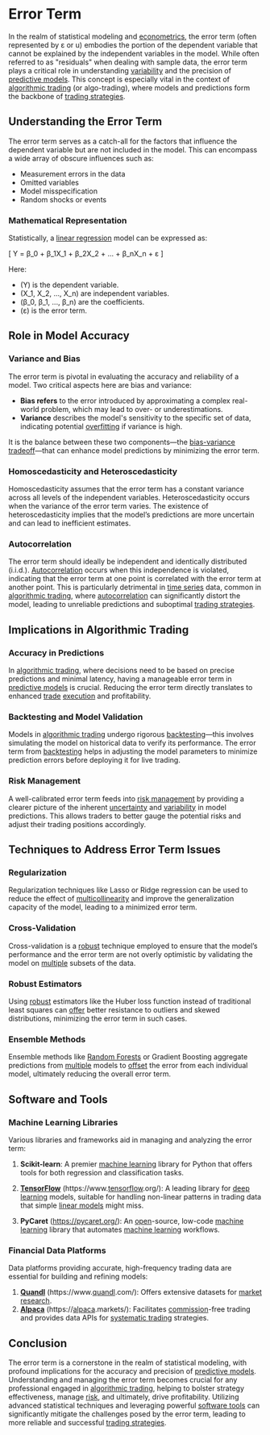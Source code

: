 # Error Term

In the realm of statistical modeling and [econometrics](../e/econometrics_in_trading.md), the error term (often represented by ε or u) embodies the portion of the dependent variable that cannot be explained by the independent variables in the model. While often referred to as "residuals" when dealing with sample data, the error term plays a critical role in understanding [variability](../v/variability.md) and the precision of [predictive models](../p/predictive_models_in_trading.md). This concept is especially vital in the context of [algorithmic trading](../a/accountability.md) (or algo-trading), where models and predictions form the backbone of [trading strategies](../t/trading_strategies.md).

## Understanding the Error Term

The error term serves as a catch-all for the factors that influence the dependent variable but are not included in the model. This can encompass a wide array of obscure influences such as:
- Measurement errors in the data
- Omitted variables
- Model misspecification
- Random shocks or events

### Mathematical Representation

Statistically, a [linear regression](../l/linear_regression.md) model can be expressed as:

\[ Y = β_0 + β_1X_1 + β_2X_2 + ... + β_nX_n + ε \]

Here:
- \(Y\) is the dependent variable.
- \(X_1, X_2, ..., X_n\) are independent variables.
- \(β_0, β_1, ..., β_n\) are the coefficients.
- \(ε\) is the error term.

## Role in Model Accuracy

### Variance and Bias

The error term is pivotal in evaluating the accuracy and reliability of a model. Two critical aspects here are bias and variance:

- **Bias refers** to the error introduced by approximating a complex real-world problem, which may lead to over- or underestimations.
- **Variance** describes the model's sensitivity to the specific set of data, indicating potential [overfitting](../o/overfitting.md) if variance is high.

It is the balance between these two components—the [bias-variance tradeoff](../b/bias-variance_tradeoff.md)—that can enhance model predictions by minimizing the error term.

### Homoscedasticity and Heteroscedasticity

Homoscedasticity assumes that the error term has a constant variance across all levels of the independent variables. Heteroscedasticity occurs when the variance of the error term varies. The existence of heteroscedasticity implies that the model’s predictions are more uncertain and can lead to inefficient estimates.

### Autocorrelation

The error term should ideally be independent and identically distributed (i.i.d.). [Autocorrelation](../a/autocorrelation.md) occurs when this independence is violated, indicating that the error term at one point is correlated with the error term at another point. This is particularly detrimental in [time series](../t/time_series.md) data, common in [algorithmic trading](../a/accountability.md), where [autocorrelation](../a/autocorrelation.md) can significantly distort the model, leading to unreliable predictions and suboptimal [trading strategies](../t/trading_strategies.md).

## Implications in Algorithmic Trading

### Accuracy in Predictions

In [algorithmic trading](../a/accountability.md), where decisions need to be based on precise predictions and minimal latency, having a manageable error term in [predictive models](../p/predictive_models_in_trading.md) is crucial. Reducing the error term directly translates to enhanced [trade](../t/trade.md) [execution](../e/execution.md) and profitability.

### Backtesting and Model Validation

Models in [algorithmic trading](../a/accountability.md) undergo rigorous [backtesting](../b/backtesting.md)—this involves simulating the model on historical data to verify its performance. The error term from [backtesting](../b/backtesting.md) helps in adjusting the model parameters to minimize prediction errors before deploying it for live trading.

### Risk Management

A well-calibrated error term feeds into [risk management](../r/risk_management.md) by providing a clearer picture of the inherent [uncertainty](../u/uncertainty_in_trading.md) and [variability](../v/variability.md) in model predictions. This allows traders to better gauge the potential risks and adjust their trading positions accordingly.

## Techniques to Address Error Term Issues

### Regularization

Regularization techniques like Lasso or Ridge regression can be used to reduce the effect of [multicollinearity](../m/multicollinearity.md) and improve the generalization capacity of the model, leading to a minimized error term.

### Cross-Validation

Cross-validation is a [robust](../r/robust.md) technique employed to ensure that the model’s performance and the error term are not overly optimistic by validating the model on [multiple](../m/multiple.md) subsets of the data.

### Robust Estimators

Using [robust](../r/robust.md) estimators like the Huber loss function instead of traditional least squares can [offer](../o/offer.md) better resistance to outliers and skewed distributions, minimizing the error term in such cases.

### Ensemble Methods

Ensemble methods like [Random Forests](../r/random_forests_in_trading.md) or Gradient Boosting aggregate predictions from [multiple](../m/multiple.md) models to [offset](../o/offset.md) the error from each individual model, ultimately reducing the overall error term.

## Software and Tools

### Machine Learning Libraries

Various libraries and frameworks aid in managing and analyzing the error term:

1. **Scikit-learn**: A premier [machine learning](../m/machine_learning.md) library for Python that offers tools for both regression and classification tasks.

2. **[TensorFlow](../t/tensorflow.md)** (https://www.[tensorflow](../t/tensorflow.md).org/): A leading library for [deep learning](../d/deep_learning.md) models, suitable for handling non-linear patterns in trading data that simple [linear models](../l/linear_models_in_trading.md) might miss.

3. **PyCaret** (https://pycaret.org/): An [open](../o/open.md)-source, low-code [machine learning](../m/machine_learning.md) library that automates [machine learning](../m/machine_learning.md) workflows.

### Financial Data Platforms

Data platforms providing accurate, high-frequency trading data are essential for building and refining models:

1. **[Quandl](../q/quandl.md)** (https://www.[quandl](../q/quandl.md).com/): Offers extensive datasets for [market research](../m/market_research.md).
2. **[Alpaca](../a/alpaca.md)** (https://[alpaca](../a/alpaca.md).markets/): Facilitates [commission](../c/commission.md)-free trading and provides data APIs for [systematic trading](../s/systematic_trading.md) strategies.

## Conclusion

The error term is a cornerstone in the realm of statistical modeling, with profound implications for the accuracy and precision of [predictive models](../p/predictive_models_in_trading.md). Understanding and managing the error term becomes crucial for any professional engaged in [algorithmic trading](../a/accountability.md), helping to bolster strategy effectiveness, manage [risk](../r/risk.md), and ultimately, drive profitability. Utilizing advanced statistical techniques and leveraging powerful [software tools](../s/software_tools_for_trading.md) can significantly mitigate the challenges posed by the error term, leading to more reliable and successful [trading strategies](../t/trading_strategies.md).